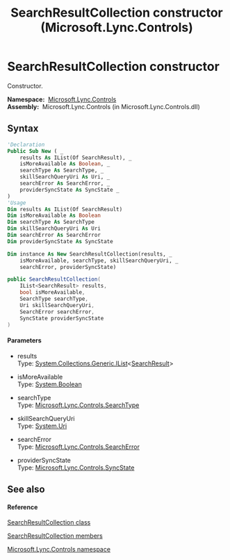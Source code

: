 ﻿---
title: SearchResultCollection constructor  (Microsoft.Lync.Controls)
TOCTitle: 'SearchResultCollection constructor '
ms:assetid: M:Microsoft.Lync.Controls.SearchResultCollection.#ctor(System.Collections.Generic.IList{Microsoft.Lync.Controls.SearchResult},System.Boolean,Microsoft.Lync.Controls.SearchType,System.Uri,Microsoft.Lync.Controls.SearchError,Microsoft.Lync.Controls.SyncState)_DI_3_UC_OCS14MrefLyncWPF
ms:mtpsurl: https://msdn.microsoft.com/en-us/library/microsoft.lync.controls.searchresultcollection.searchresultcollection(v=office.15)
ms:contentKeyID: 48592420
ms.date: 07/28/2014
mtps_version: v=office.15
f1_keywords:
- Microsoft.Lync.Controls.SearchResultCollection.SearchResultCollection
dev_langs:
- CSharp
- JScript
- VB
- other
---

# SearchResultCollection constructor

Constructor.

**Namespace:**  [Microsoft.Lync.Controls](microsoft-lync-controls-namespace_1.md)  
**Assembly:**  Microsoft.Lync.Controls (in Microsoft.Lync.Controls.dll)

## Syntax

``` vb
'Declaration
Public Sub New ( _
    results As IList(Of SearchResult), _
    isMoreAvailable As Boolean, _
    searchType As SearchType, _
    skillSearchQueryUri As Uri, _
    searchError As SearchError, _
    providerSyncState As SyncState _
)
'Usage
Dim results As IList(Of SearchResult)
Dim isMoreAvailable As Boolean
Dim searchType As SearchType
Dim skillSearchQueryUri As Uri
Dim searchError As SearchError
Dim providerSyncState As SyncState

Dim instance As New SearchResultCollection(results, _
    isMoreAvailable, searchType, skillSearchQueryUri, _
    searchError, providerSyncState)
```

``` csharp
public SearchResultCollection(
    IList<SearchResult> results,
    bool isMoreAvailable,
    SearchType searchType,
    Uri skillSearchQueryUri,
    SearchError searchError,
    SyncState providerSyncState
)
```

#### Parameters

  - results  
    Type: [System.Collections.Generic.IList](http://msdn2.microsoft.com/en-us/library/5y536ey6)\<[SearchResult](searchresult-class-microsoft-lync-controls_1.md)\>  

<!-- end list -->

  - isMoreAvailable  
    Type: [System.Boolean](http://msdn2.microsoft.com/en-us/library/a28wyd50)  

<!-- end list -->

  - searchType  
    Type: [Microsoft.Lync.Controls.SearchType](searchtype-enumeration-microsoft-lync-controls_1.md)  

<!-- end list -->

  - skillSearchQueryUri  
    Type: [System.Uri](http://msdn2.microsoft.com/en-us/library/txt7706a)  

<!-- end list -->

  - searchError  
    Type: [Microsoft.Lync.Controls.SearchError](searcherror-enumeration-microsoft-lync-controls_1.md)  

<!-- end list -->

  - providerSyncState  
    Type: [Microsoft.Lync.Controls.SyncState](syncstate-enumeration-microsoft-lync-controls_1.md)  

## See also

#### Reference

[SearchResultCollection class](searchresultcollection-class-microsoft-lync-controls_1.md)

[SearchResultCollection members](searchresultcollection-members-microsoft-lync-controls_1.md)

[Microsoft.Lync.Controls namespace](microsoft-lync-controls-namespace_1.md)

